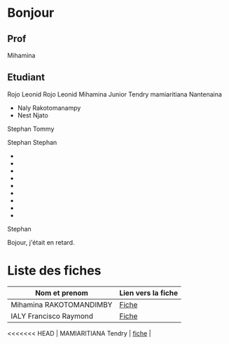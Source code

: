 
# Bonjour

## Prof

Mihamina

## Etudiant



Rojo Leonid
Rojo Leonid
Mihamina
Junior
Tendry mamiaritiana
Nantenaina
- Naly Rakotomanampy
- Nest Njato


Stephan
Tommy

Stephan
Stephan




- 
-
-
-
-
-
-
-
-
Stephan


Bojour, j'était en retard.
# Liste des fiches


| Nom et prenom            | Lien vers la fiche         |
| ------------------------ | -------------------------- |
| Mihamina RAKOTOMANDIMBY  | [Fiche](./Mihamina.md)     |
| IALY Francisco Raymond   | [Fiche](./IALY.md)         |
<<<<<<< HEAD
| MAMIARITIANA Tendry      | [fiche](./Tendry.md)       |

